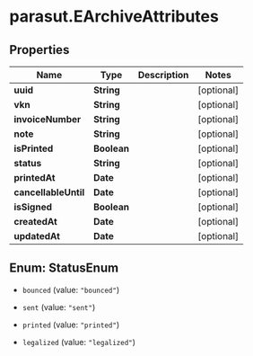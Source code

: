 # parasut.EArchiveAttributes

## Properties
Name | Type | Description | Notes
------------ | ------------- | ------------- | -------------
**uuid** | **String** |  | [optional] 
**vkn** | **String** |  | [optional] 
**invoiceNumber** | **String** |  | [optional] 
**note** | **String** |  | [optional] 
**isPrinted** | **Boolean** |  | [optional] 
**status** | **String** |  | [optional] 
**printedAt** | **Date** |  | [optional] 
**cancellableUntil** | **Date** |  | [optional] 
**isSigned** | **Boolean** |  | [optional] 
**createdAt** | **Date** |  | [optional] 
**updatedAt** | **Date** |  | [optional] 


<a name="StatusEnum"></a>
## Enum: StatusEnum


* `bounced` (value: `"bounced"`)

* `sent` (value: `"sent"`)

* `printed` (value: `"printed"`)

* `legalized` (value: `"legalized"`)




